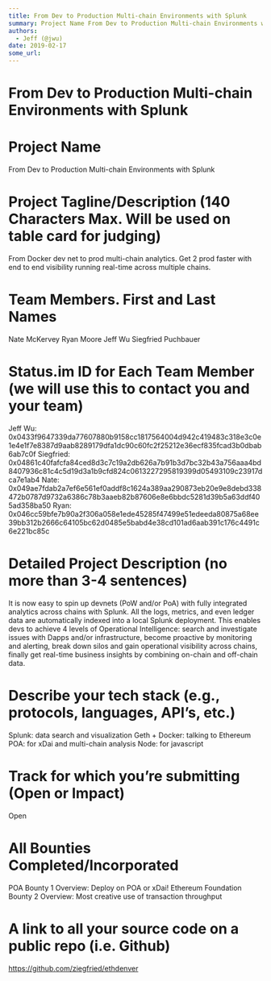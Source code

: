 ```yaml
---
title: From Dev to Production Multi-chain Environments with Splunk
summary: Project Name From Dev to Production Multi-chain Environments with Splunk Project Tagline/Description (140 Characters Max. Will be used on table card for judging) From Docker dev net to prod multi-chain analytics. Get 2 prod faster with end to end visibility running real-time across multiple chains. Team Members. First and Last Names Nate McKervey Ryan Moore Jeff Wu Siegfried Puchbauer Status.im ID for Each Team Member (we will use this to contact you and your team) Jeff Wu- 0x0433f9647339da77607
authors:
  - Jeff (@jwu)
date: 2019-02-17
some_url: 
---
```


# From Dev to Production Multi-chain Environments with Splunk

# Project Name
From Dev to Production Multi-chain Environments with Splunk

# Project Tagline/Description (140 Characters Max. Will be used on table card for judging)
From Docker dev net to prod multi-chain analytics. Get 2 prod faster with end to end visibility running real-time across multiple chains.

# Team Members. First and Last Names
Nate McKervey
Ryan Moore
Jeff Wu
Siegfried Puchbauer

# Status.im ID for Each Team Member (we will use this to contact you and your team)
 Jeff Wu: 0x0433f9647339da77607880b9158cc1817564004d942c419483c318e3c0e1e4e1f7e8387d9aab8289179dfa1dc90c60fc2f25212e36ecf835fcad3b0dbab6ab7c0f
Siegfried: 0x04861c40fafcfa84ced8d3c7c19a2db626a7b91b3d7bc32b43a756aaa4bd8407936c81c4c5d19d3a1b9cfd824c0613227295819399d05493109c23917dca7e1ab4
Nate:
0x049ae7fdab2a7ef6e561ef0addf8c1624a389aa290873eb20e9e8debd338472b0787d9732a6386c78b3aaeb82b87606e8e6bbdc5281d39b5a63ddf405ad358ba50
Ryan:
0x046cc59bfe7b90a2f306a058e1ede45285f47499e51edeeda80875a68ee39bb312b2666c64105bc62d0485e5babd4e38cd101ad6aab391c176c4491c6e221bc85c

# Detailed Project Description (no more than 3-4 sentences)
It is now easy to spin up devnets (PoW and/or PoA) with fully integrated analytics across chains with Splunk. All the logs, metrics, and even ledger data are automatically indexed into a local Splunk deployment. This enables devs to achieve  4 levels of Operational Intelligence: search and investigate issues with Dapps and/or infrastructure, become proactive by monitoring and alerting, break down silos and gain operational visibility across chains, finally get real-time business insights by combining on-chain and off-chain data.

# Describe your tech stack (e.g., protocols, languages, API’s, etc.)
Splunk: data search and visualization
Geth + Docker: talking to Ethereum
POA: for xDai and multi-chain analysis
Node: for javascript

# Track for which you’re submitting (Open or Impact)
Open

# All Bounties Completed/Incorporated
POA Bounty 1 Overview: Deploy on POA or xDai!
Ethereum Foundation Bounty 2 Overview: Most creative use of transaction throughput

# A link to all your source code on a public repo (i.e. Github)
https://github.com/ziegfried/ethdenver



